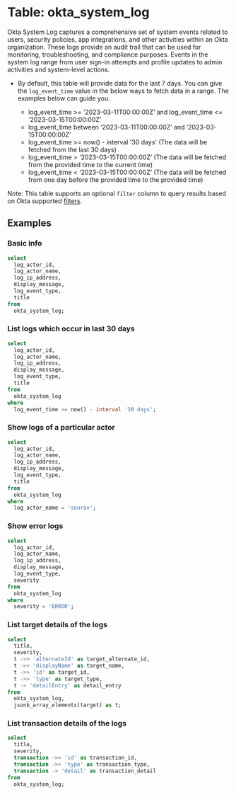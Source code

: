 # Table: okta_system_log

Okta System Log captures a comprehensive set of system events related to users, security policies, app integrations, and other activities within an Okta organization. These logs provide an audit trail that can be used for monitoring, troubleshooting, and compliance purposes. Events in the system log range from user sign-in attempts and profile updates to admin activities and system-level actions.

- By default, this table will provide data for the last 7 days. You can give the `log_event_time` value in the below ways to fetch data in a range. The examples below can guide you.

  - log_event_time >= ‘2023-03-11T00:00:00Z’ and log_event_time <= ‘2023-03-15T00:00:00Z’
  - log_event_time between ‘2023-03-11T00:00:00Z’ and ‘2023-03-15T00:00:00Z’
  - log_event_time >= now() - interval '30 days' (The data will be fetched from the last 30 days)
  - log_event_time > ‘2023-03-15T00:00:00Z’ (The data will be fetched from the provided time to the current time)
  - log_event_time < ‘2023-03-15T00:00:00Z’ (The data will be fetched from one day before the provided time to the provided time)

Note: This table supports an optional `filter` column to query results based on Okta supported [filters](https://developer.okta.com/docs/reference/api/system-log/#bounded-requests).

## Examples

### Basic info

```sql
select
  log_actor_id,
  log_actor_name,
  log_ip_address,
  display_message,
  log_event_type,
  title
from
  okta_system_log;
```

### List logs which occur in last 30 days

```sql
select
  log_actor_id,
  log_actor_name,
  log_ip_address,
  display_message,
  log_event_type,
  title
from
  okta_system_log
where
  log_event_time >= now() - interval '30 days';
```

### Show logs of a particular actor

```sql
select
  log_actor_id,
  log_actor_name,
  log_ip_address,
  display_message,
  log_event_type,
  title
from
  okta_system_log
where
  log_actor_name = 'sourav';
```

### Show error logs

```sql
select
  log_actor_id,
  log_actor_name,
  log_ip_address,
  display_message,
  log_event_type,
  severity
from
  okta_system_log
where
  severity = 'ERROR';
```

### List target details of the logs

```sql
select
  title,
  severity,
  t ->> 'alternateId' as target_alternate_id,
  t ->> 'displayName' as target_name,
  t ->> 'id' as target_id,
  t ->> 'type' as target_type,
  t -> 'detailEntry' as detail_entry
from
  okta_system_log,
  jsonb_array_elements(target) as t;
```

### List transaction details of the logs

```sql
select
  title,
  severity,
  transaction ->> 'id' as transaction_id,
  transaction ->> 'type' as transaction_type,
  transaction -> 'detail' as transaction_detail
from
  okta_system_log;
```
